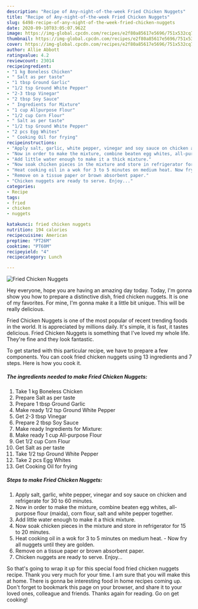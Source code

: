 ```yaml
---
description: "Recipe of Any-night-of-the-week Fried Chicken Nuggets"
title: "Recipe of Any-night-of-the-week Fried Chicken Nuggets"
slug: 6498-recipe-of-any-night-of-the-week-fried-chicken-nuggets
date: 2020-09-10T03:05:07.962Z
image: https://img-global.cpcdn.com/recipes/e2f80a85617e5696/751x532cq70/fried-chicken-nuggets-recipe-main-photo.jpg
thumbnail: https://img-global.cpcdn.com/recipes/e2f80a85617e5696/751x532cq70/fried-chicken-nuggets-recipe-main-photo.jpg
cover: https://img-global.cpcdn.com/recipes/e2f80a85617e5696/751x532cq70/fried-chicken-nuggets-recipe-main-photo.jpg
author: Allie Abbott
ratingvalue: 4.2
reviewcount: 23014
recipeingredient:
- "1 kg Boneless Chicken"
- " Salt as per taste"
- "1 tbsp Ground Garlic"
- "1/2 tsp Ground White Pepper"
- "2-3 tbsp Vinegar"
- "2 tbsp Soy Sauce"
- " Ingredients for Mixture"
- "1 cup Allpurpose Flour"
- "1/2 cup Corn Flour"
- " Salt as per taste"
- "1/2 tsp Ground White Pepper"
- "2 pcs Egg Whites"
- " Cooking Oil for frying"
recipeinstructions:
- "Apply salt, garlic, white pepper, vinegar and soy sauce on chicken and refrigerate for 30 to 60 minutes."
- "Now in order to make the mixture, combine beaten egg whites, all-purpose flour (maida), corn flour, salt and white pepper together."
- "Add little water enough to make it a thick mixture."
- "Now soak chicken pieces in the mixture and store in refrigerator for 15 to 20 minutes."
- "Heat cooking oil in a wok for 3 to 5 minutes on medium heat. Now fry all nuggets until they are golden."
- "Remove on a tissue paper or brown absorbent paper."
- "Chicken nuggets are ready to serve. Enjoy..."
categories:
- Recipe
tags:
- fried
- chicken
- nuggets

katakunci: fried chicken nuggets 
nutrition: 194 calories
recipecuisine: American
preptime: "PT26M"
cooktime: "PT60M"
recipeyield: "4"
recipecategory: Lunch

---
```



![Fried Chicken Nuggets](https://img-global.cpcdn.com/recipes/e2f80a85617e5696/751x532cq70/fried-chicken-nuggets-recipe-main-photo.jpg)

Hey everyone, hope you are having an amazing day today. Today, I'm gonna show you how to prepare a distinctive dish, fried chicken nuggets. It is one of my favorites. For mine, I'm gonna make it a little bit unique. This will be really delicious.

Fried Chicken Nuggets is one of the most popular of recent trending foods in the world. It is appreciated by millions daily. It's simple, it is fast, it tastes delicious. Fried Chicken Nuggets is something that I've loved my whole life. They're fine and they look fantastic.




To get started with this particular recipe, we have to prepare a few components. You can cook fried chicken nuggets using 13 ingredients and 7 steps. Here is how you cook it.

<!--inarticleads1-->

##### The ingredients needed to make Fried Chicken Nuggets:

1. Take 1 kg Boneless Chicken
1. Prepare  Salt as per taste
1. Prepare 1 tbsp Ground Garlic
1. Make ready 1/2 tsp Ground White Pepper
1. Get 2-3 tbsp Vinegar
1. Prepare 2 tbsp Soy Sauce
1. Make ready  Ingredients for Mixture:
1. Make ready 1 cup All-purpose Flour
1. Get 1/2 cup Corn Flour
1. Get  Salt as per taste
1. Take 1/2 tsp Ground White Pepper
1. Take 2 pcs Egg Whites
1. Get  Cooking Oil for frying




<!--inarticleads2-->

##### Steps to make Fried Chicken Nuggets:

1. Apply salt, garlic, white pepper, vinegar and soy sauce on chicken and refrigerate for 30 to 60 minutes.
1. Now in order to make the mixture, combine beaten egg whites, all-purpose flour (maida), corn flour, salt and white pepper together.
1. Add little water enough to make it a thick mixture.
1. Now soak chicken pieces in the mixture and store in refrigerator for 15 to 20 minutes.
1. Heat cooking oil in a wok for 3 to 5 minutes on medium heat. - Now fry all nuggets until they are golden.
1. Remove on a tissue paper or brown absorbent paper.
1. Chicken nuggets are ready to serve. Enjoy...




So that's going to wrap it up for this special food fried chicken nuggets recipe. Thank you very much for your time. I am sure that you will make this at home. There is gonna be interesting food in home recipes coming up. Don't forget to bookmark this page on your browser, and share it to your loved ones, colleague and friends. Thanks again for reading. Go on get cooking!
